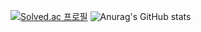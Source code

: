 [![Solved.ac
프로필](http://mazassumnida.wtf/api/v2/generate_badge?boj=kyh5037)](https://solved.ac/kyh5037)
![Anurag's GitHub stats](https://github-readme-stats.vercel.app/api?username=kyh5037&show_icons=true&theme=radical)

<!--
**kyh5037/kyh5037** is a ✨ _special_ ✨ repository because its `README.md` (this file) appears on your GitHub profile.

Here are some ideas to get you started:

- 🔭 I’m currently working on ...
- 🌱 I’m currently learning ...
- 👯 I’m looking to collaborate on ...
- 🤔 I’m looking for help with ...
- 💬 Ask me about ...
- 📫 How to reach me: ...
- 😄 Pronouns: ...
- ⚡ Fun fact: ...
-->
